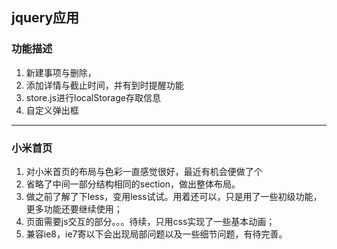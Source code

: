 ## jquery应用
### 功能描述
1. 新建事项与删除，
2. 添加详情与截止时间，并有到时提醒功能
3. store.js进行localStorage存取信息
4. 自定义弹出框
***
### 小米首页

1. 对小米首页的布局与色彩一直感觉很好，最近有机会便做了个
2. 省略了中间一部分结构相同的section，做出整体布局。
3. 做之前了解了下less，变用less试试。用着还可以，只是用了一些初级功能，更多功能还要继续使用；
4. 页面需要js交互的部分。。。待续，只用css实现了一些基本动画；
5. 兼容ie8，ie7寄以下会出现局部问题以及一些细节问题，有待完善。
